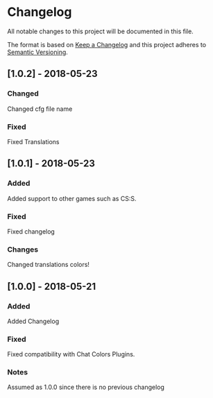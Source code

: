 # Changelog
All notable changes to this project will be documented in this file.

The format is based on [Keep a Changelog](https://keepachangelog.com/en/1.0.0/)
and this project adheres to [Semantic Versioning](https://semver.org/spec/v2.0.0.html).

## [1.0.2] - 2018-05-23
### Changed
Changed cfg file name

### Fixed
Fixed Translations

## [1.0.1] - 2018-05-23
### Added
Added support to other games such as CS:S.

### Fixed
Fixed changelog

### Changes
Changed translations colors!

## [1.0.0] - 2018-05-21
### Added
Added Changelog

### Fixed
Fixed compatibility with Chat Colors Plugins.

### Notes
Assumed as 1.0.0 since there is no previous changelog
